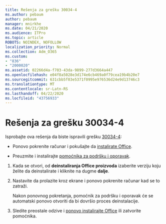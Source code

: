 ```yaml
---
title: Rešenja za grešku 30034-4
ms.author: pebaum
author: pebaum
manager: mnirkhe
ms.date: 04/21/2020
ms.audience: ITPro
ms.topic: article
ROBOTS: NOINDEX, NOFOLLOW
localization_priority: Normal
ms.collection: Adm_O365
ms.custom:
- "836"
- "2000020"
ms.assetid: 02266d4a-f703-43da-9899-277d3664a447
ms.openlocfilehash: e04f8a5028e3d174e6cb469a0f79cea19b4b20e7
ms.sourcegitcommit: 631cbb5f03e5371f0995e976536d24e9d13746c3
ms.translationtype: MT
ms.contentlocale: sr-Latn-RS
ms.lasthandoff: 04/22/2020
ms.locfileid: "43756933"
---
```

# <a name="solutions-for-error-30034-4"></a>Rešenja za grešku 30034-4

Isprobajte ova rešenja da biste ispravili grešku [30034-4](https://support.office.com/article/d5df89a9-0507-4b4c-92f9-22f457e630aa?wt.mc_id=Alchemy_ClientDIA):
  
- Ponovo pokrenite računar i pokušajte da [instalirate Office](https://portal.office.com/OLS/MySoftware.aspx).

- Preuzmite i instalirajte [pomoćnika za podršku i oporavak](https://aka.ms/SARA-OfficeUninstall-Alchemy).

1. Kada se otvori, od **deinstaliranja Office proizvoda** izaberite verziju koju želite da deinstalirate i kliknite na dugme **dalje**.

2. Nastavite da prolazite kroz ekrane i ponovo pokrenite računar kad se to zatraži.

    Nakon ponovnog pokretanja, pomoćnik za podršku i oporavak će se automatski ponovo otvoriti da bi dovršio proces deinstalacije.

3. Sledite preostale odzive i [ponovo instalirajte Office](https://portal.office.com/OLS/MySoftware.aspx) ili zatvorite pomoćnika.
